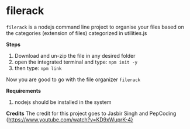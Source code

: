 # filerack
`filerack` is a nodejs command line project to organise your files based on the categories (extension of files) categorized in utilities.js

**Steps**
1. Download and un-zip the file in any desired folder
2. open the integrated terminal and type: `npm init -y`
3. then type: `npm link`

Now you are good to go with the file organizer `filerack`

**Requirements**
1. nodejs should be installed in the system


**Credits**
The credit for this project goes to Jasbir Singh and PepCoding {https://www.youtube.com/watch?v=KD9xWuprK-4}
